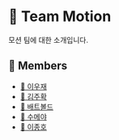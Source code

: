 # 🦾 Team Motion

모션 팀에 대한 소개입니다.

<!-- TODO: 내용 정리 하고 추가하기 -->

## 👥 Members

- [🐷 이우재](/profile/motion/members/woojae.md)
- [🐷 김주확](/profile/motion/members/juhwak.md)
- [🐷 배트볼드](/profile/motion/members/batbold.md)
- [🐷 수메야](/profile/motion/members/soumayya.md)
- [🐷 이종호](/profile/motion/members/jongho.md)
